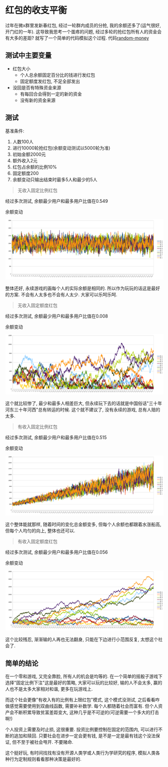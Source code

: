 # 红包的收支平衡

过年在微x群里发新春红包, 经过一轮群内成员的分抢, 我的余额还多了(运气很好, 开门红的一年). 这导致我思考一个蛋疼的问题, 经过多轮的抢红包所有人的资金会有大多的差距? 就写了一个简单的代码模拟这个过程. 代码[random-money](https://github.com/zoroqi/rubbish/tree/master/random-money) 

## 测试中主要变量
* 红包大小
    * 个人总余额固定百分比的钱进行发红包
    * 固定额度发红包, 不足全部发出
* 没回是否有特殊资金来源
    * 有每回合会得到一定的新的资金
    * 没有新的资金来源

## 测试

基准条件:
1. 人数100人
2. 进行10000轮抢红包(余额变动测试以5000轮为准)
3. 初始金额2000元
4. 额外收入2元
5. 红包占余额的比例10%
6. 固定额度200
7. 余额变动只输出结束时最多5人和最少的5人

> 无收入固定比例红包

经过多次测试, 余额最少用户和最多用户比值在0.549

余额变动

![余额变动01](./img/random-money-01.png)

整体还好, 永续游戏的画每个人的实际余额是相同的. 所以作为玩玩的话这是最好的方案. 不会有人太多也不会有人太少. 大家可以乐呵乐呵.

> 无收入固定额度红包

经过多次测试, 余额最少用户和最多用户比值在0.008

余额变动

![余额变动02](./img/random-money-02.png)

这个就比较惨了, 最少和最多人相差巨大, 但永续玩下去的话就是中国俗话"三十年河东三十年河西"总有转运的时候. 这个就不建议了, 没有永续的游戏, 总有人赔的太多.

> 有收入固定比例红包

经过多次测试, 余额最少用户和最多用户比值在0.515

余额变动

![余额变动03](./img/random-money-03.png)

这个整体能就那样, 随着时间的变化总金额变多, 但每个人余额也都跟着水涨船高, 但每个人均匀的向上, 整体也还可以. 

> 有收入固定额度红包

经过多次测试, 余额最少用户和最多用户比值在0.056

余额变动

![余额变动04](./img/random-money-04.png)

这个比较残忍, 渐渐输的人再也无法翻身, 只能在下边进行小范围反复, 太想这个社会了. 

## 简单的结论
在一个零和游戏, 又完全靠脸, 所有人的机会是均等的. 在一个简单的摇骰子游戏下选择"固定比例下注"这是最好的策略, 大家可以玩的比较好, 输的人不会太多, 赢的人也不是太多大家相对和谐, 更多在玩游戏上.

而这个社会更像"有收入有的比例有上限红包"模式, 这个模式没测试, 之后看看咋做感觉需要使用到双曲线函数, 需要补补数学. 每个人都随着社会而富有. 但个人资产会不断积累导致贫富差距变大, 这种几乎是不可逆的(可逆需要一个多大的打击啊!)

个人投资上需要及时止损, 这很重要. 投资比例要控制在固定的范围内, 可以进行不断的追加和赎回. 只要社会在进步一定会更有钱, 是不是一定是最有钱这个没法保证, 但不至于被社会甩开. 不要赌命. 

这个挺好玩, 有时间找找有没有开源人类学或人类行为学研究的程序, 模拟人类各种行为定制规则看看那种决策是最好的. 
